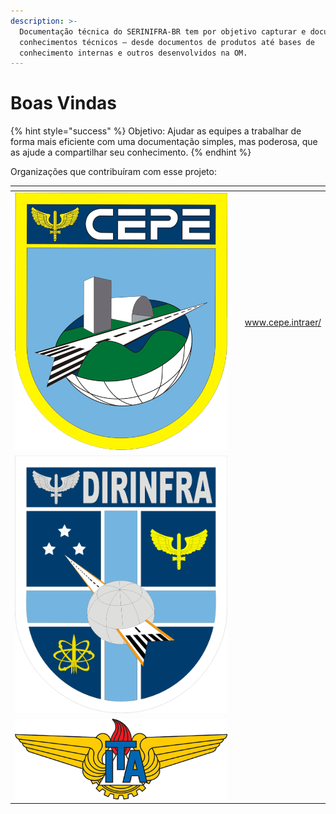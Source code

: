 ```yaml
---
description: >-
  Documentação técnica do SERINIFRA-BR tem por objetivo capturar e documentar
  conhecimentos técnicos – desde documentos de produtos até bases de
  conhecimento internas e outros desenvolvidos na OM.
---
```


# Boas Vindas

{% hint style="success" %}
Objetivo: Ajudar as equipes a trabalhar de forma mais eficiente com uma documentação simples, mas poderosa, que as ajude a compartilhar seu conhecimento.
{% endhint %}

Organizações que contribuíram com esse projeto:

<table data-view="cards"><thead><tr><th></th><th></th><th data-hidden data-card-target data-type="content-ref"></th></tr></thead><tbody><tr><td><img src=".gitbook/assets/cepe (1).gif" alt="" data-size="original"></td><td></td><td><a href="https://www.cepe.intraer/">www.cepe.intraer/</a></td></tr><tr><td><img src=".gitbook/assets/image (2) (1).png" alt="" data-size="original"></td><td></td><td></td></tr><tr><td><img src=".gitbook/assets/ITA_logo.png" alt="" data-size="original"></td><td></td><td></td></tr></tbody></table>

